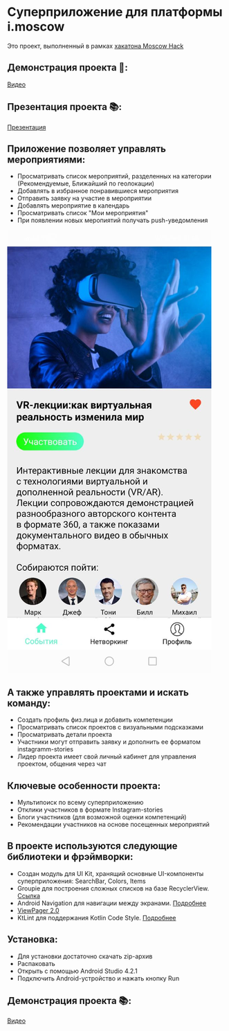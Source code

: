 # Суперприложение для платформы i.moscow
Это проект, выполненный в рамках [хакатона Moscow Hack](https://moscityhack.innoagency.ru/02/)

## Демонстрация проекта 📌:
[Видео](https://youtu.be/qiuHU27v6no)

## Презентация проекта 📚:
[Презентация](https://drive.google.com/file/d/1Vk9zygqVdIIDagsnftJghgtk_0pM2zeX/view?usp=sharing)

## Приложение позволяет управлять мероприятиями:

- Просматривать список мероприятий, разделенных на категории (Рекомендуемые, Ближайший по геолокации)
- Добавлять в избранное понравившиеся мероприятия
- Отправить заявку на участие в мероприятии
- Добавлять мероприятие в календарь
- Просматривать список "Мои мероприятия"
- При появлении новых меропиятий получать push-уведомления

![Пример детали события](app/src/main/res/drawable/event_details.jpeg)

## А также управлять проектами и искать команду:
- Создать профиль физ.лица и добавить компетенции
- Просматривать список проектов с визуальными подсказками
- Просматривать детали проекта
- Участники могут отправить заявку и дополнить ее форматом instagramm-stories
- Лидер проекта имеет свой личный кабинет для управления проектом, общения через чат

## Ключевые особенности проекта:
- Мультипоиск по всему суперприложению
- Отклики участников в формате Instagram-stories
- Блоги участников (для возможной оценки компетенций)
- Рекомендации участников на основе посещенных мероприятий

## В проекте используются следующие библиотеки и фрэймворки:
- Создан модуль для UI Kit, хранящий основные UI-компоненты суперприложения: SearchBar, Colors, Items
- Groupie для построения сложных списков на базе RecyclerView. [Ссылка](https://github.com/lisawray/groupie)
- Android Navigation для навигации между экранами. [Подробнее](https://developer.android.com/guide/navigation/navigation-getting-started)
- [ViewPager 2.0](https://developer.android.com/training/animation/vp2-migration)
- KtLint для поддержания Kotlin Code Style. [Подробнее](https://github.com/pinterest/ktlint)

## Установка:
- Для установки достаточно скачать zip-архив
- Распаковать
- Открыть с помощью Android Studio 4.2.1
- Подключить Android-устройство и нажать кнопку Run

## Демонстрация проекта 📚:
[Видео](https://youtu.be/qiuHU27v6no)

